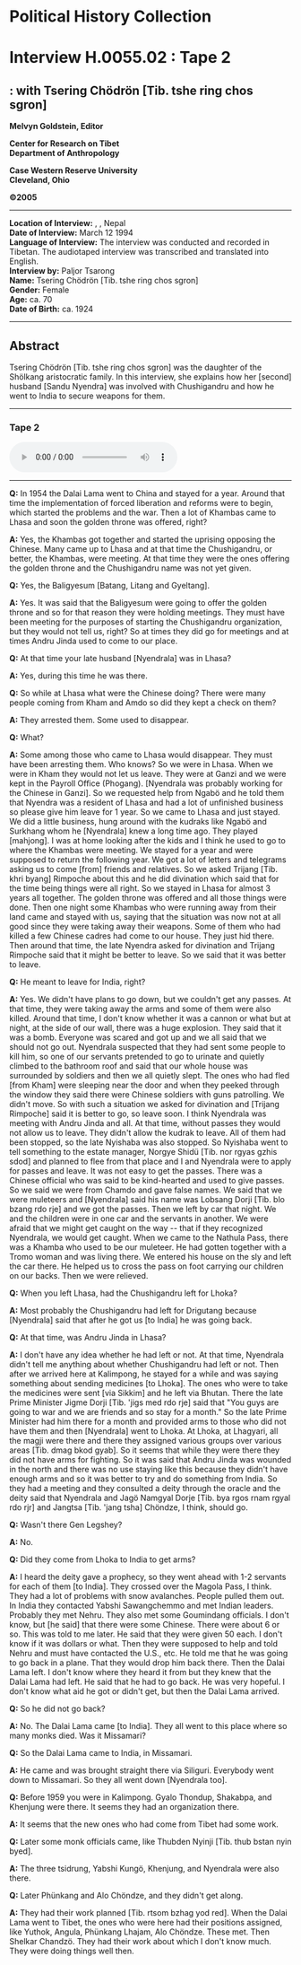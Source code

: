 # Political History Collection  
# Interview H.0055.02 : Tape 2  
##  : with Tsering Chödrön [Tib. tshe ring chos sgron]  


**Melvyn Goldstein, Editor**  

**Center for Research on Tibet**  
**Department of Anthropology**  

**Case Western Reserve University**  
**Cleveland, Ohio**  

**©2005**  

---  
**Location of Interview:** , , Nepal  
**Date of Interview:** March 12 1994  
**Language of Interview:** The interview was conducted and recorded in Tibetan. The audiotaped interview was transcribed and translated into English.  
**Interview by:** Paljor Tsarong  
**Name:** Tsering Chödrön [Tib. tshe ring chos sgron]  
**Gender:** Female  
**Age:** ca. 70  
**Date of Birth:** ca. 1924  
  
---  
## Abstract  

 Tsering Chödrön [Tib. tshe ring chos sgron] was the daughter of the Shölkang aristocratic family. In this interview, she explains how her [second] husband [Sandu Nyendra] was involved with Chushigandru and how he went to India to secure weapons for them. 
  
---
### Tape 2  

<audio controls>
<source src="https://tile.loc.gov/storage-services/service/asian/asiantoha/H_0055_02/H_0055_02.mp3" type="audio/mp3">
Your browser does not support the audio element.
</audio>  

---

**Q:**  In 1954 the Dalai Lama went to China and stayed for a year. Around that time the implementation of forced liberation and reforms were to begin, which started the problems and the war. Then a lot of Khambas came to Lhasa and soon the golden throne was offered, right?   

**A:**  Yes, the Khambas got together and started the uprising opposing the Chinese. Many came up to Lhasa and at that time the Chushigandru, or better, the Khambas, were meeting. At that time they were the ones offering the golden throne and the Chushigandru name was not yet given.   

**Q:**  Yes, the Baligyesum [Batang, Litang and Gyeltang].   

**A:**  Yes. It was said that the Baligyesum were going to offer the golden throne and so for that reason they were holding meetings. They must have been meeting for the purposes of starting the Chushigandru organization, but they would not tell us, right? So at times they did go for meetings and at times Andru Jinda used to come to our place.   

**Q:**  At that time your late husband [Nyendrala] was in Lhasa?   

**A:**  Yes, during this time he was there.   

**Q:**  So while at Lhasa what were the Chinese doing? There were many people coming from Kham and Amdo so did they kept a check on them?   

**A:**  They arrested them. Some used to disappear.   

**Q:**  What?   

**A:**  Some among those who came to Lhasa would disappear. They must have been arresting them. Who knows? So we were in Lhasa. When we were in Kham they would not let us leave. They were at Ganzi and we were kept in the Payroll Office (Phogang). [Nyendrala was probably working for the Chinese in Ganzi]. So we requested help from Ngabö and he told them that Nyendra was a resident of Lhasa and had a lot of unfinished business so please give him leave for 1 year. So we came to Lhasa and just stayed. We did a little business, hung around with the kudraks like Ngabö and Surkhang whom he [Nyendrala] knew a long time ago. They played [mahjong]. I was at home looking after the kids and I think he used to go to where the Khambas were meeting. We stayed for a year and were supposed to return the following year. We got a lot of letters and telegrams asking us to come [from] friends and relatives. So we asked Trijang [Tib. khri byang] Rimpoche about this and he did divination which said that for the time being things were all right. So we stayed in Lhasa for almost 3 years all together. The golden throne was offered and all those things were done. Then one night some Khambas who were running away from their land came and stayed with us, saying that the situation was now not at all good since they were taking away their weapons. Some of them who had killed a few Chinese cadres had come to our house. They just hid there. Then around that time, the late Nyendra asked for divination and Trijang Rimpoche said that it might be better to leave. So we said that it was better to leave.   

**Q:**  He meant to leave for India, right?   

**A:**  Yes. We didn't have plans to go down, but we couldn't get any passes. At that time, they were taking away the arms and some of them were also killed. Around that time, I don't know whether it was a cannon or what but at night, at the side of our wall, there was a huge explosion. They said that it was a bomb. Everyone was scared and got up and we all said that we should not go out. Nyendrala suspected that they had sent some people to kill him, so one of our servants pretended to go to urinate and quietly climbed to the bathroom roof and said that our whole house was surrounded by soldiers and then we all quietly slept. The ones who had fled [from Kham] were sleeping near the door and when they peeked through the window they said there were Chinese soldiers with guns patrolling. We didn't move. So with such a situation we asked for divination and [Trijang Rimpoche] said it is better to go, so leave soon. I think Nyendrala was meeting with Andru Jinda and all. At that time, without passes they would not allow us to leave. They didn't allow the kudrak to leave. All of them had been stopped, so the late Nyishaba was also stopped. So Nyishaba went to tell something to the estate manager, Norgye Shidü [Tib. nor rgyas gzhis sdod] and planned to flee from that place and I and Nyendrala were to apply for passes and leave. It was not easy to get the passes. There was a Chinese official who was said to be kind-hearted and used to give passes. So we said we were from Chamdo and gave false names. We said that we were muleteers and [Nyendrala] said his name was Lobsang Dorji [Tib. blo bzang rdo rje] and we got the passes. Then we left by car that night. We and the children were in one car and the servants in another. We were afraid that we might get caught on the way -- that if they recognized Nyendrala, we would get caught. When we came to the Nathula Pass, there was a Khamba who used to be our muleteer. He had gotten together with a Tromo woman and was living there. We entered his house on the sly and left the car there. He helped us to cross the pass on foot carrying our children on our backs. Then we were relieved.   

**Q:**  When you left Lhasa, had the Chushigandru left for Lhoka?   

**A:**  Most probably the Chushigandru had left for Drigutang because [Nyendrala] said that after he got us [to India] he was going back.   

**Q:**  At that time, was Andru Jinda in Lhasa?   

**A:**  I don't have any idea whether he had left or not. At that time, Nyendrala didn't tell me anything about whether Chushigandru had left or not. Then after we arrived here at Kalimpong, he stayed for a while and was saying something about sending medicines [to Lhoka]. The ones who were to take the medicines were sent [via Sikkim] and he left via Bhutan. There the late Prime Minister Jigme Dorji [Tib. 'jigs med rdo rje] said that "You guys are going to war and we are friends and so stay for a month." So the late Prime Minister had him there for a month and provided arms to those who did not have them and then [Nyendrala] went to Lhoka. At Lhoka, at Lhagyari, all the magji were there and there they assigned various groups over various areas [Tib. dmag bkod gyab]. So it seems that while they were there they did not have arms for fighting. So it was said that Andru Jinda was wounded in the north and there was no use staying like this because they didn't have enough arms and so it was better to try and do something from India. So they had a meeting and they consulted a deity through the oracle and the deity said that Nyendrala and Jagö Namgyal Dorje [Tib. bya rgos rnam rgyal rdo rjr] and Jangtsa [Tib. 'jang tsha] Chöndze, I think, should go.   

**Q:**  Wasn't there Gen Legshey?   

**A:**  No.   

**Q:**  Did they come from Lhoka to India to get arms?   

**A:**  I heard the deity gave a prophecy, so they went ahead with 1-2 servants for each of them [to India]. They crossed over the Magola Pass, I think. They had a lot of problems with snow avalanches. People pulled them out. In India they contacted Yabshi Sawangchemmo and met Indian leaders. Probably they met Nehru. They also met some Goumindang officials. I don't know, but [he said] that there were some Chinese. There were about 6 or so. This was told to me later. He said that they were given 50 each. I don't know if it was dollars or what. Then they were supposed to help and told Nehru and must have contacted the U.S., etc. He told me that he was going to go back in a plane. That they would drop him back there. Then the Dalai Lama left. I don't know where they heard it from but they knew that the Dalai Lama had left. He said that he had to go back. He was very hopeful. I don't know what aid he got or didn't get, but then the Dalai Lama arrived.   

**Q:**  So he did not go back?   

**A:**  No. The Dalai Lama came [to India]. They all went to this place where so many monks died. Was it Missamari?   

**Q:**  So the Dalai Lama came to India, in Missamari.   

**A:**  He came and was brought straight there via Siliguri. Everybody went down to Missamari. So they all went down [Nyendrala too].   

**Q:**  Before 1959 you were in Kalimpong. Gyalo Thondup, Shakabpa, and Khenjung were there. It seems they had an organization there.   

**A:**  It seems that the new ones who had come from Tibet had some work.   

**Q:**  Later some monk officials came, like Thubden Nyinji [Tib. thub bstan nyin byed].   

**A:**  The three tsidrung, Yabshi Kungö, Khenjung, and Nyendrala were also there.   

**Q:**  Later Phünkang and Alo Chöndze, and they didn't get along.   

**A:**  They had their work planned [Tib. rtsom bzhag yod red]. When the Dalai Lama went to Tibet, the ones who were here had their positions assigned, like Yuthok, Angula, Phünkang Lhajam, Alo Chöndze. These met. Then Shelkar Chandzö. They had their work about which I don't know much. They were doing things well then.   

